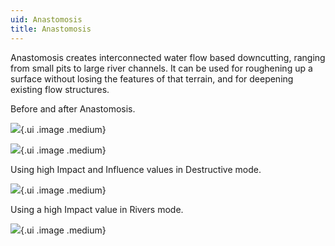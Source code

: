 ```yaml
---
uid: Anastomosis
title: Anastomosis
---
```


Anastomosis creates interconnected water flow based downcutting, ranging from small pits to large river channels. It can be used for roughening up a surface without losing the features of that terrain, and for deepening existing flow structures.

Before and after Anastomosis.

![](/images/ref/Anastomosis/Anastomosis--1.webp){.ui .image .medium}

![](/images/ref/Anastomosis/Anastomosis--2.webp){.ui .image .medium}

Using high Impact and Influence values in Destructive mode.

![](/images/ref/Anastomosis/Anastomosis--HighImpact-Influence.webp){.ui .image .medium}

Using a high Impact value in Rivers mode.

![](/images/ref/Anastomosis/Anastomosis--RiversImpact.webp){.ui .image .medium}
